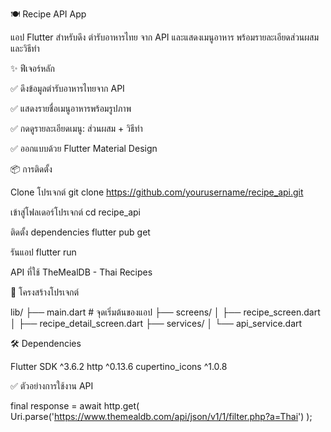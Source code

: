 🍽️ Recipe API App

แอป Flutter สำหรับดึง ตำรับอาหารไทย จาก API และแสดงเมนูอาหาร พร้อมรายละเอียดส่วนผสมและวิธีทำ

✨ ฟีเจอร์หลัก

✅ ดึงข้อมูลตำรับอาหารไทยจาก API

✅ แสดงรายชื่อเมนูอาหารพร้อมรูปภาพ

✅ กดดูรายละเอียดเมนู: ส่วนผสม + วิธีทำ

✅ ออกแบบด้วย Flutter Material Design

📦 การติดตั้ง

Clone โปรเจกต์
git clone https://github.com/yourusername/recipe_api.git

เข้าสู่โฟลเดอร์โปรเจกต์
cd recipe_api

ติดตั้ง dependencies
flutter pub get

รันแอป
flutter run

API ที่ใช้
TheMealDB - Thai Recipes

📂 โครงสร้างโปรเจกต์

lib/
├── main.dart # จุดเริ่มต้นของแอป
├── screens/
│ ├── recipe_screen.dart
│ ├── recipe_detail_screen.dart
├── services/
│ └── api_service.dart

🛠 Dependencies

Flutter SDK ^3.6.2
http ^0.13.6
cupertino_icons ^1.0.8

✅ ตัวอย่างการใช้งาน API

final response = await http.get(
Uri.parse('https://www.themealdb.com/api/json/v1/1/filter.php?a=Thai')
);
